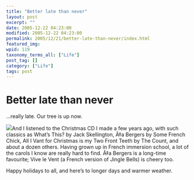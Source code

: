 ```yaml
---
title: "Better late than never"
layout: post
excerpt: ""
date: 2005-12-22 04:23:00
modified: 2005-12-22 04:23:00
permalink: 2005/12/21/better-late-than-never/index.html
featured_img: 
wpid: 119
taxonomy_terms_all: ["Life"]
post_tag: []
category: ["Life"]
tags: post
---
```


# Better late than never

…really late. Our tree is up now.

[![](http://static.flickr.com/43/76419892_0d5a7b4cf0_t.jpg)](http://www.flickr.com/photos/pj/tags/xmas//)And I listened to the Christmas CD I made a few years ago, with such classics as What’s This? by Jack Skellington, Ã‡a Bergers by Some French Chick, All I Vant for Christmas is my Two Front Teeth by The Count, and about a dozen others. Having grown up in French immersion school, a lot of the carols I know are really hard to find. Ã‡a Bergers is a long-time favourite; Vive le Vent (a French version of Jingle Bells) is cheery too.

Happy holidays to all, and here’s to longer days and warmer weather.